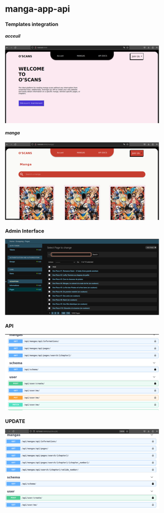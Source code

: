 # manga-app-api

### Templates integration
##### acceuil
<img src="./images/acceuil.png" />

<p></p>

##### manga
<img src="./images/manga.png" />

<br/>

### Admin Interface
<img src="./images/djangoInterface.png" />

<p></p>

### API
<img src="./images/API.png" />

### UPDATE
<img src="./images/API001.png" />
